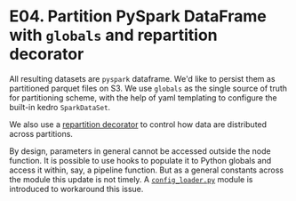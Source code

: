 # E04. Partition PySpark DataFrame with `globals` and repartition decorator

All resulting datasets are `pyspark` dataframe.
We'd like to persist them as partitioned parquet files on S3.
We use `globals` as the single source of truth for partitioning scheme,
with the help of yaml templating to configure the built-in kedro `SparkDataSet`.

We also use a [repartition decorator](../src/iris/utils.py) to control how data are distributed across partitions.

By design, parameters in general cannot be accessed outside the node function.
It is possible to use hooks to populate it to Python globals and access it within, say, a pipeline function.
But as a general constants across the module this update is not timely.
A [`config_loader.py`](../src/iris/config_loader.py) module is introduced to workaround this issue.
